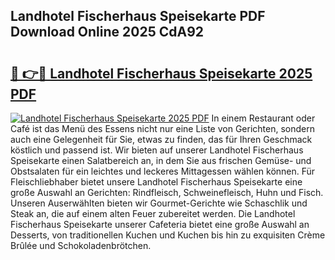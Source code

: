 ## Landhotel Fischerhaus Speisekarte PDF Download Online 2025 CdA92

# <h2><a href="http://gce2fah.nevu.top/?p=Landhotel+Fischerhaus+Speisekarte">🔗 👉🔴 Landhotel Fischerhaus Speisekarte 2025 PDF</a></h2>

[![Landhotel Fischerhaus Speisekarte 2025 PDF](https://i.imgur.com/dBaPXMq.png)](http://gce2fah.nevu.top/?p=Landhotel+Fischerhaus+Speisekarte)
In einem Restaurant oder Café ist das Menü des Essens nicht nur eine Liste von Gerichten, sondern auch eine Gelegenheit für Sie, etwas zu finden, das für Ihren Geschmack köstlich und passend ist. Wir bieten auf unserer Landhotel Fischerhaus Speisekarte einen Salatbereich an, in dem Sie aus frischen Gemüse- und Obstsalaten für ein leichtes und leckeres Mittagessen wählen können. Für Fleischliebhaber bietet unsere Landhotel Fischerhaus Speisekarte eine große Auswahl an Gerichten: Rindfleisch, Schweinefleisch, Huhn und Fisch. Unseren Auserwählten bieten wir Gourmet-Gerichte wie Schaschlik und Steak an, die auf einem alten Feuer zubereitet werden. Die Landhotel Fischerhaus Speisekarte unserer Cafeteria bietet eine große Auswahl an Desserts, von traditionellen Kuchen und Kuchen bis hin zu exquisiten Crème Brûlée und Schokoladenbrötchen.
